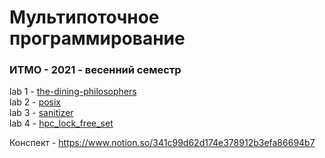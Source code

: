 # Мультипоточное программирование
### ИТМО - 2021 - весенний семестр

lab 1 - [the-dining-philosophers](https://github.com/DamirJann/multi-threaded_programming/tree/lab1)  
lab 2 - [posix](https://github.com/DamirJann/multi-threaded_programming/tree/lab2)  
lab 3 - [sanitizer](https://github.com/DamirJann/multi-threaded_programming/tree/lab3)  
lab 4 - [hpc_lock_free_set](https://github.com/DamirJann/multi-threaded_programming/tree/lab4)

Конспект - https://www.notion.so/341c99d62d174e378912b3efa86694b7
